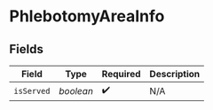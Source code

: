 # PhlebotomyAreaInfo


## Fields

| Field              | Type               | Required           | Description        |
| ------------------ | ------------------ | ------------------ | ------------------ |
| `isServed`         | *boolean*          | :heavy_check_mark: | N/A                |